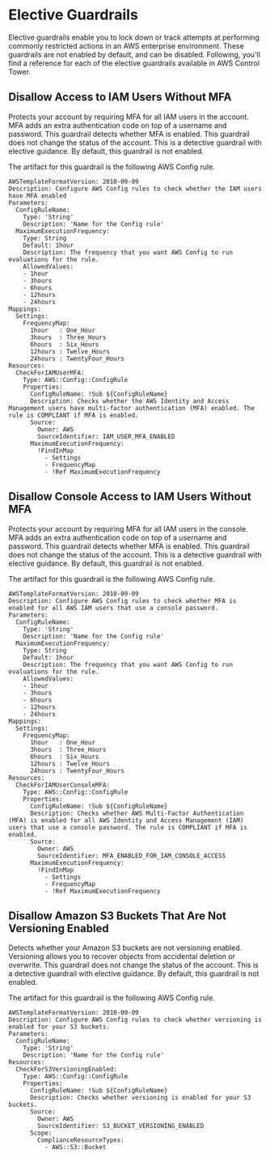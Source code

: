# Elective Guardrails<a name="elective-guardrails"></a>

Elective guardrails enable you to lock down or track attempts at performing commonly restricted actions in an AWS enterprise environment\. These guardrails are not enabled by default, and can be disabled\. Following, you'll find a reference for each of the elective guardrails available in AWS Control Tower\.

## Disallow Access to IAM Users Without MFA<a name="disallow-access-mfa"></a>

Protects your account by requiring MFA for all IAM users in the account\. MFA adds an extra authentication code on top of a username and password\. This guardrail detects whether MFA is enabled\. This guardrail does not change the status of the account\. This is a detective guardrail with elective guidance\. By default, this guardrail is not enabled\.

The artifact for this guardrail is the following AWS Config rule\.

```
AWSTemplateFormatVersion: 2010-09-09
Description: Configure AWS Config rules to check whether the IAM users have MFA enabled
Parameters:
  ConfigRuleName:
    Type: 'String'
    Description: 'Name for the Config rule'
  MaximumExecutionFrequency:
    Type: String
    Default: 1hour
    Description: The frequency that you want AWS Config to run evaluations for the rule.
    AllowedValues:
    - 1hour
    - 3hours
    - 6hours
    - 12hours
    - 24hours
Mappings:
  Settings:
    FrequencyMap:
      1hour   : One_Hour
      3hours  : Three_Hours
      6hours  : Six_Hours
      12hours : Twelve_Hours
      24hours : TwentyFour_Hours
Resources:
  CheckForIAMUserMFA:
    Type: AWS::Config::ConfigRule
    Properties:
      ConfigRuleName: !Sub ${ConfigRuleName}
      Description: Checks whether the AWS Identity and Access Management users have multi-factor authentication (MFA) enabled. The rule is COMPLIANT if MFA is enabled.
      Source:
        Owner: AWS
        SourceIdentifier: IAM_USER_MFA_ENABLED
      MaximumExecutionFrequency:
        !FindInMap
          - Settings
          - FrequencyMap
          - !Ref MaximumExecutionFrequency
```

## Disallow Console Access to IAM Users Without MFA<a name="disallow-console-access-mfa"></a>

Protects your account by requiring MFA for all IAM users in the console\. MFA adds an extra authentication code on top of a username and password\. This guardrail detects whether MFA is enabled\. This guardrail does not change the status of the account\. This is a detective guardrail with elective guidance\. By default, this guardrail is not enabled\.

The artifact for this guardrail is the following AWS Config rule\.

```
AWSTemplateFormatVersion: 2010-09-09
Description: Configure AWS Config rules to check whether MFA is enabled for all AWS IAM users that use a console password.
Parameters:
  ConfigRuleName:
    Type: 'String'
    Description: 'Name for the Config rule'
  MaximumExecutionFrequency:
    Type: String
    Default: 1hour
    Description: The frequency that you want AWS Config to run evaluations for the rule.
    AllowedValues:
    - 1hour
    - 3hours
    - 6hours
    - 12hours
    - 24hours
Mappings:
  Settings:
    FrequencyMap:
      1hour   : One_Hour
      3hours  : Three_Hours
      6hours  : Six_Hours
      12hours : Twelve_Hours
      24hours : TwentyFour_Hours
Resources:
  CheckForIAMUserConsoleMFA:
    Type: AWS::Config::ConfigRule
    Properties:
      ConfigRuleName: !Sub ${ConfigRuleName}
      Description: Checks whether AWS Multi-Factor Authentication (MFA) is enabled for all AWS Identity and Access Management (IAM) users that use a console password. The rule is COMPLIANT if MFA is enabled.
      Source:
        Owner: AWS
        SourceIdentifier: MFA_ENABLED_FOR_IAM_CONSOLE_ACCESS
      MaximumExecutionFrequency:
        !FindInMap
          - Settings
          - FrequencyMap
          - !Ref MaximumExecutionFrequency
```

## Disallow Amazon S3 Buckets That Are Not Versioning Enabled<a name="disallow-s3-no-versioning"></a>

Detects whether your Amazon S3 buckets are not versioning enabled\. Versioning allows you to recover objects from accidental deletion or overwrite\. This guardrail does not change the status of the account\. This is a detective guardrail with elective guidance\. By default, this guardrail is not enabled\.

The artifact for this guardrail is the following AWS Config rule\.

```
AWSTemplateFormatVersion: 2010-09-09
Description: Configure AWS Config rules to check whether versioning is enabled for your S3 buckets.
Parameters:
  ConfigRuleName:
    Type: 'String'
    Description: 'Name for the Config rule'
Resources:
  CheckForS3VersioningEnabled:
    Type: AWS::Config::ConfigRule
    Properties:
      ConfigRuleName: !Sub ${ConfigRuleName}
      Description: Checks whether versioning is enabled for your S3 buckets.
      Source:
        Owner: AWS
        SourceIdentifier: S3_BUCKET_VERSIONING_ENABLED
      Scope:
        ComplianceResourceTypes:
          - AWS::S3::Bucket
```